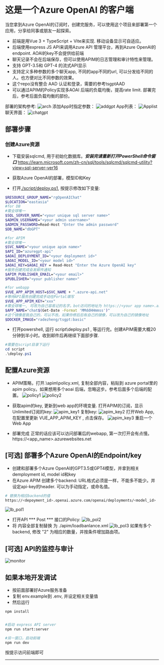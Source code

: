 
# 这是一个Azure OpenAI 的客户端
当您拿到Azure OpenAI的订阅时，创建完服务，可以使用这个项目来部署第一个应用，分享给同事或朋友一起探索。<br/>


- 前端是用Vue 3 + TypeScript + Vite来实现. 移动设备显示可自适应。<br/>
- 后端使用express JS API来调用Azure API 管理平台，再到Azure OpenAI的endpoint. AOAI的key不会提供给前端<br/>
- 聊天记录不会在后端保存，但可以使用APIM的日志管理和审计特性来管理。
- 支持 GPT-3.5和 GPT-4 的流式API显示
- 支持定义多种参数的多个聊天app, 不同的app不同的url, 可以分发给不同的人。也方便对比不同参数的效果。
- 这个repo没有整合 AAD 认证和登录，需要的参考tsgptAAD
- 可以通过APIM的Policy实现多AOAI 后端的负载均衡，提高rate limit. 部署完后，参考后面负载均衡的部份。

部署的架构参考:
![arch](./images/EnterpriseAOAI-Architecture.png)
添加App时指定参数：
![addgpt](./images/addgpt.png)
App列表：
![Applist](./images/applist.png)
聊天界面：
![chatgpt](./images/chatgpt.png)

## 部署步骤
### 创建Azure资源
- 下载安装sqlcmd, 用于初始化数据库。***安装完请重新打开PowerShell命令窗口***  https://learn.microsoft.com/zh-cn/sql/tools/sqlcmd/sqlcmd-utility?view=sql-server-ver16

- 获取Azure OpenAI的部署，模型ID和Key

- 打开[./script/deploy.ps1](./script/deploy.ps1), 按提示修改如下变量:

```bash
$RESOURCE_GROUP_NAME="rgOpenAIChat"
$LOCATION="eastasia"
#for DB
#需全球唯一
$SQL_SERVER_NAME="<your unique sql server name>"
$ADMIN_USERNAME="<your admin username>"
$ADMIN_PASSWORD=Read-Host "Enter the admin password"
$DB_NAME="dbGPT"

#for APIM
#需全球唯一
$SVC_NAME="<your unique apim name>"
$API_ID="azuregpt-api"
$AOAI_DEPLOYMENT_ID="<your deployment id>"
$AOAI_MODEL_ID="<your model id>"
$AOAI_KEY=$AOAI_KEY = Read-Host "Enter the Azure OpenAI key"
#服务创建完成会发邮件通知
$APIM_PUBLISHER_EMAIL="<your email>"
$PUBLISHER="<your publisher name>"

#for webapp
$VUE_APP_APIM_HOST=$SVC_NAME + ".azure-api.net"
#等待API服务创建完成手动在Portal填写
$VUE_APP_APIM_KEY="xxx"
#需全球唯一, 可改为自己容易记的名字。bot访问的地址为 https://<your app name>.azurewebsites.net
$APP_NAME="chat$(Get-Date -Format 'MMddHHmmss')"
#这个镜像是我自己的，可以不改。如果你修后后有自己的镜像，可以改为自己的镜像地址
$DOCKER_IMAGE="radezheng/tsgpt:basic"

```

- 打开powershell, 运行 script\deploy.ps1 , 等运行完。创建APIM需要大概20分钟到半小时。收到邮件后再继续下面部步骤.
```powershell
#需要在script目录下运行
cd script
.\deploy.ps1
```

## 配置Azure资源
 - APIM策略，打开.\apim\policy.xml, 复制全部内容，粘贴到 azure portal里的apim policy。如果想用多个aoai 后端，忽略这步。参考后面多个后端的配置。
 ![policy1](./images/apipolicy1.png)
 ![policy2](./images/apim_policy_2.png)

 - 获取apim的key, 更新到web app的环境变量.
 打开APIM的订阅，显示Unlimited订阅的key:
 ![apim_key1](./images/apim_key1.png)
 复制key:
 ![apim_key2](./images/apim_key2.png)
 打开Web App, 在配置里更新 VUE_APP_APIM_KEY , 点击保存。
 ![apim_key3](./images/apim_key3.png)
 重启一个Web App

 - 部署完成
 正常的话应该可以访问部署后的webapp, 第一次打开会有点慢。
 https://<app_name>.azurewebsites.net
 

## [可选] 部署多个Azure OpenAI的Endpoint/key
- 创建和部署多个Azure OpenAI的GPT3.5或GPT4模型，并拿到相关demployment id, model id和key
- 在Azure APIM 创建多个backend:
URL格式必须是一样，不能多不能少。并设定api-key的header. 可以为手动指定，或命名值。
```bash
# 替换为相应backend的值 
https://<depoyment_id>.openai.azure.com/openai/deployments/<model_id>  
```
![lb_pol1](./images/lb_policy_0.png)
- 打开API *** Post *** 接口的Policy:
![lb_pol2](./images/lb_policy_1.png)
- 将 内容全部复制替换 为 ./apim/loadbanlance.xml
![lb_pol3](./images/lb_policy_2.png)
如果有多个backend, 修改 "2" 为相应的数量，并按条件增加路由项。
## [可选] API的监控与审计
![monitor](./images/apim_monitor.png)

## 如果本地开发调试
- 按前面部署好Azure服务准备
- 复制 env.example到 .env, 并设定相关变量值
- 然后运行
```bash
npm install


#启动 express API server
npm run start:server

#另一窗口，启动前端
npm run dev
```
按提示访问前端即可

--- 


